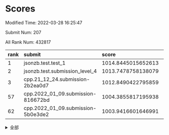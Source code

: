 # Scores

Modified Time: 2022-03-28 16:25:47

Submit Num: 207

All Rank Num: 432817

| rank |               submit               |       score        |       sigma        | pk_num |
| :--- | :--------------------------------- | :----------------- | :----------------- | :----- |
| 1    | jsonzb.test.test_1                 | 1014.8445015652613 | 0.8396578214930375 | 8361   |
| 2    | jsonzb.test.submission_level_4     | 1013.7478758138079 | 0.8280583638456416 | 8371   |
| 3    | cpp.21_12_24.submission-2b2ea0d7   | 1012.8490422795859 | 0.7675294606899196 | 8364   |
| 57   | cpp.2022_01_09.submission-816672bd | 1004.3855817195938 | 0.7182110650302967 | 8364   |
| 62   | cpp.2022_01_09.submission-5b0e3de2 | 1003.9416601646991 | 0.7162352126403082 | 8358   |


<details>
<summary>全部</summary>

| rank |                 submit                 |       score        |       sigma        | pk_num |
| :--- | :------------------------------------- | :----------------- | :----------------- | :----- |
| 1    | jsonzb.test.test_1                     | 1014.8445015652613 | 0.8396578214930375 | 8361   |
| 2    | jsonzb.test.submission_level_4         | 1013.7478758138079 | 0.8280583638456416 | 8371   |
| 3    | cpp.21_12_24.submission-2b2ea0d7       | 1012.8490422795859 | 0.7675294606899196 | 8364   |
| 4    | gobigger.level_3.submission_level_3_33 | 1011.6869630422135 | 0.8010030491689188 | 8361   |
| 5    | gobigger.level_3.submission_level_3_11 | 1011.4780200708054 | 0.7682310127629907 | 8362   |
| 6    | gobigger.level_3.submission_level_3_43 | 1011.4213618484237 | 0.7694232768308258 | 8367   |
| 7    | gobigger.level_3.submission_level_3_25 | 1011.2516647654646 | 0.7612477859796872 | 8360   |
| 8    | gobigger.level_3.submission_level_3_19 | 1011.213299389399  | 0.7658747891917026 | 8366   |
| 9    | gobigger.level_3.submission_level_3_6  | 1011.1761935091586 | 0.7752858602030626 | 8362   |
| 10   | gobigger.level_3.submission_level_3_34 | 1011.0755171307889 | 0.7869251879197645 | 8367   |
| 11   | gobigger.level_3.submission_level_3_15 | 1011.0471831299019 | 0.7705143921415374 | 8364   |
| 12   | gobigger.level_3.submission_level_3_12 | 1011.0471625657337 | 0.7541993844087758 | 8366   |
| 13   | gobigger.level_3.submission_level_3_39 | 1011.0033620466536 | 0.754741418206489  | 8360   |
| 14   | gobigger.level_3.submission_level_3_22 | 1010.8833544153534 | 0.7687203963856973 | 8362   |
| 15   | gobigger.level_3.submission_level_3_48 | 1010.8324493323598 | 0.7598350394174093 | 8365   |
| 16   | gobigger.level_3.submission_level_3_1  | 1010.7448721114898 | 0.7781678144208793 | 8365   |
| 17   | gobigger.level_3.submission_level_3_46 | 1010.7031985405024 | 0.7656020319734631 | 8363   |
| 18   | gobigger.level_3.submission_level_3_10 | 1010.6206602523096 | 0.7501370850261104 | 8364   |
| 19   | gobigger.level_3.submission_level_3_17 | 1010.5648414893767 | 0.7923979483043714 | 8365   |
| 20   | gobigger.level_3.submission_level_3_47 | 1010.4992670900133 | 0.7674144509746313 | 8369   |
| 21   | gobigger.level_3.submission_level_3_24 | 1010.4726459109769 | 0.7641458431088393 | 8365   |
| 22   | gobigger.level_3.submission_level_3_21 | 1010.4112926106886 | 0.773738294658683  | 8362   |
| 23   | gobigger.level_3.submission_level_3_0  | 1010.291622714185  | 0.7479913283392641 | 8366   |
| 24   | gobigger.level_3.submission_level_3_27 | 1010.2507862501066 | 0.7481520512874739 | 8364   |
| 25   | gobigger.level_3.submission_level_3_13 | 1010.2240872518046 | 0.7583086421717387 | 8364   |
| 26   | gobigger.level_3.submission_level_3_3  | 1010.2003510600837 | 0.7492439384814431 | 8358   |
| 27   | gobigger.level_3.submission_level_3_14 | 1010.169183390448  | 0.7683716658520455 | 8361   |
| 28   | gobigger.level_3.submission_level_3_5  | 1010.1614896006196 | 0.7655057897756601 | 8366   |
| 29   | gobigger.level_3.submission_level_3_8  | 1010.1406698585031 | 0.7646799937980419 | 8357   |
| 30   | gobigger.level_3.submission_level_3_37 | 1010.0761674362982 | 0.7745994825246802 | 8370   |
| 31   | gobigger.level_3.submission_level_3_9  | 1010.0660976519254 | 0.7667452244736196 | 8361   |
| 32   | gobigger.level_3.submission_level_3_16 | 1009.888397444971  | 0.7825645399098912 | 8367   |
| 33   | gobigger.level_3.submission_level_3_7  | 1009.8695502843544 | 0.7531157973019195 | 8361   |
| 34   | gobigger.level_3.submission_level_3_40 | 1009.8285422688454 | 0.7497337352082725 | 8363   |
| 35   | gobigger.level_3.submission_level_3_38 | 1009.8178312644338 | 0.7571180970445391 | 8365   |
| 36   | gobigger.level_3.submission_level_3_49 | 1009.7852610071062 | 0.7552786329410699 | 8366   |
| 37   | gobigger.level_3.submission_level_3_45 | 1009.7634383115005 | 0.7604879768539725 | 8363   |
| 38   | gobigger.level_3.submission_level_3_44 | 1009.7245036986453 | 0.7638068828054307 | 8369   |
| 39   | gobigger.level_3.submission_level_3_32 | 1009.5979168329945 | 0.7587713149446861 | 8362   |
| 40   | gobigger.level_3.submission_level_3_2  | 1009.587863464487  | 0.7529839823192537 | 8365   |
| 41   | gobigger.level_3.submission_level_3_29 | 1009.5750295891936 | 0.77508936774785   | 8363   |
| 42   | gobigger.level_3.submission_level_3_20 | 1009.5473912971671 | 0.7536974048060151 | 8363   |
| 43   | gobigger.level_3.submission_level_3_41 | 1009.3561135718913 | 0.7405164072239536 | 8366   |
| 44   | gobigger.level_3.submission_level_3_31 | 1009.2691746740143 | 0.7532645146289052 | 8368   |
| 45   | gobigger.level_3.submission_level_3_36 | 1009.053152304869  | 0.7582328120598898 | 8362   |
| 46   | gobigger.level_3.submission_level_3_23 | 1009.0433251475254 | 0.760128209975785  | 8366   |
| 47   | gobigger.level_3.submission_level_3_4  | 1008.9928208795467 | 0.7422572421944652 | 8358   |
| 48   | gobigger.level_3.submission_level_3_26 | 1008.9542748804098 | 0.7554194127430995 | 8361   |
| 49   | gobigger.level_3.submission_level_3_28 | 1008.9150834083543 | 0.7501972727419653 | 8362   |
| 50   | gobigger.level_3.submission_level_3_18 | 1008.6681210283374 | 0.7621817585976552 | 8363   |
| 51   | gobigger.level_3.submission_level_3_30 | 1008.4318049255328 | 0.7558802882787905 | 8360   |
| 52   | gobigger.level_3.submission_level_3_35 | 1008.3094369288806 | 0.731466453995958  | 8364   |
| 53   | gobigger.level_3.submission_level_3_42 | 1007.7027681606345 | 0.7317975640991803 | 8366   |
| 54   | gobigger.level_1.submission_level_1_8  | 1005.0492615499583 | 0.7304168027678355 | 8363   |
| 55   | gobigger.level_1.submission_level_1_33 | 1005.0131651263004 | 0.7165260499250664 | 8359   |
| 56   | gobigger.level_1.submission_level_1_27 | 1004.3967704173378 | 0.7146643337209092 | 8365   |
| 57   | cpp.2022_01_09.submission-816672bd     | 1004.3855817195938 | 0.7182110650302967 | 8364   |
| 58   | gobigger.level_1.submission_level_1_23 | 1004.2845026327592 | 0.7123573671170068 | 8366   |
| 59   | gobigger.level_1.submission_level_1_36 | 1004.278938926874  | 0.7106221875407193 | 8364   |
| 60   | gobigger.level_1.submission_level_1_47 | 1004.0657529428128 | 0.7231887514255433 | 8362   |
| 61   | gobigger.level_1.submission_level_1_2  | 1003.9419058927961 | 0.7334987283919022 | 8364   |
| 62   | cpp.2022_01_09.submission-5b0e3de2     | 1003.9416601646991 | 0.7162352126403082 | 8358   |
| 63   | gobigger.level_1.submission_level_1_26 | 1003.9315576059907 | 0.7172603045491076 | 8364   |
| 64   | gobigger.level_1.submission_level_1_0  | 1003.9264822743879 | 0.7163274481263175 | 8362   |
| 65   | gobigger.level_1.submission_level_1_20 | 1003.7495217268055 | 0.7231427355881086 | 8358   |
| 66   | gobigger.level_1.submission_level_1_4  | 1003.5997435330679 | 0.716115615066437  | 8364   |
| 67   | gobigger.level_1.submission_level_1_37 | 1003.5354538669552 | 0.7125395862610078 | 8366   |
| 68   | gobigger.level_1.submission_level_1_49 | 1003.3988894539316 | 0.7044370115090638 | 8362   |
| 69   | gobigger.level_1.submission_level_1_5  | 1003.3947770320405 | 0.7034283869075196 | 8361   |
| 70   | gobigger.level_1.submission_level_1_1  | 1003.3725585840203 | 0.7051412844449887 | 8362   |
| 71   | gobigger.level_1.submission_level_1_17 | 1003.34462573509   | 0.7257620281990317 | 8363   |
| 72   | gobigger.level_1.submission_level_1_24 | 1003.2767936388499 | 0.7129452166268752 | 8364   |
| 73   | gobigger.level_1.submission_level_1_45 | 1003.2683313678782 | 0.7107148744470259 | 8364   |
| 74   | gobigger.level_1.submission_level_1_22 | 1003.26586355114   | 0.7223136744296969 | 8366   |
| 75   | gobigger.level_1.submission_level_1_44 | 1003.2614453890925 | 0.7256869194056735 | 8363   |
| 76   | gobigger.level_1.submission_level_1_41 | 1003.245570533333  | 0.720888118453257  | 8362   |
| 77   | gobigger.level_1.submission_level_1_32 | 1003.217680622895  | 0.7138590381131348 | 8368   |
| 78   | gobigger.level_1.submission_level_1_34 | 1003.2165461434286 | 0.719507899338226  | 8364   |
| 79   | gobigger.level_1.submission_level_1_3  | 1003.2117610918433 | 0.7220963539319323 | 8361   |
| 80   | gobigger.level_1.submission_level_1_29 | 1003.1201621719597 | 0.7160400183557502 | 8364   |
| 81   | gobigger.level_1.submission_level_1_48 | 1003.0516099060452 | 0.712456999664961  | 8366   |
| 82   | gobigger.level_1.submission_level_1_13 | 1003.0478431410274 | 0.7234481872285943 | 8362   |
| 83   | gobigger.level_1.submission_level_1_46 | 1003.0144290709728 | 0.7214899204863537 | 8364   |
| 84   | gobigger.level_1.submission_level_1_16 | 1003.0132781806693 | 0.7161546710665101 | 8367   |
| 85   | gobigger.level_1.submission_level_1_31 | 1003.0126208803941 | 0.7085013634648559 | 8367   |
| 86   | gobigger.level_1.submission_level_1_43 | 1002.9940982798724 | 0.7085304737653151 | 8370   |
| 87   | gobigger.level_1.submission_level_1_12 | 1002.9597920995383 | 0.7060760169595933 | 8365   |
| 88   | gobigger.level_1.submission_level_1_28 | 1002.9322126737706 | 0.7234643372748989 | 8365   |
| 89   | gobigger.level_1.submission_level_1_9  | 1002.8595913535033 | 0.7078751458635868 | 8359   |
| 90   | gobigger.level_1.submission_level_1_15 | 1002.8536841719576 | 0.7146732656481849 | 8362   |
| 91   | gobigger.level_1.submission_level_1_14 | 1002.8523714557069 | 0.7010205094087827 | 8366   |
| 92   | gobigger.level_1.submission_level_1_7  | 1002.8349888978602 | 0.7213628156130609 | 8360   |
| 93   | gobigger.level_1.submission_level_1_21 | 1002.791541175988  | 0.7241330971416062 | 8360   |
| 94   | gobigger.level_1.submission_level_1_11 | 1002.763784734385  | 0.7071354142943157 | 8366   |
| 95   | gobigger.level_1.submission_level_1_42 | 1002.760177520983  | 0.724105959453028  | 8368   |
| 96   | gobigger.level_1.submission_level_1_30 | 1002.4769550179641 | 0.7058838178855996 | 8365   |
| 97   | gobigger.level_1.submission_level_1_40 | 1002.3959709146881 | 0.7074090992930483 | 8364   |
| 98   | gobigger.level_1.submission_level_1_10 | 1002.3834506820049 | 0.7207864759407896 | 8363   |
| 99   | gobigger.level_1.submission_level_1_6  | 1002.301759504508  | 0.7098725955616774 | 8363   |
| 100  | gobigger.level_1.submission_level_1_18 | 1002.2976199375354 | 0.7122397226488965 | 8360   |
| 101  | gobigger.level_1.submission_level_1_25 | 1002.0876363494817 | 0.7201370581332698 | 8366   |
| 102  | gobigger.level_1.submission_level_1_35 | 1002.0339264019809 | 0.7089257389372029 | 8366   |
| 103  | gobigger.level_1.submission_level_1_39 | 1001.8291950265617 | 0.7140931726500854 | 8367   |
| 104  | gobigger.level_1.submission_level_1_38 | 1001.808057614949  | 0.7120368456079481 | 8365   |
| 105  | gobigger.level_1.submission_level_1_19 | 1001.1755499230682 | 0.7164761545730832 | 8368   |
| 106  | gobigger.random.submission_random_44   | 997.5972318104691  | 0.6996237355582012 | 8369   |
| 107  | gobigger.random.submission_random_30   | 997.313729592639   | 0.7200884142702202 | 8362   |
| 108  | gobigger.random.submission_random_41   | 997.1603343490475  | 0.7003129027947982 | 8365   |
| 109  | gobigger.random.submission_random_25   | 997.1031370227698  | 0.7145794078113775 | 8362   |
| 110  | gobigger.random.submission_random_24   | 997.0654404405669  | 0.7020569342131294 | 8366   |
| 111  | gobigger.random.submission_random_10   | 996.9899995097353  | 0.7024226093084176 | 8363   |
| 112  | gobigger.random.submission_random_45   | 996.9823487665066  | 0.7132964772345066 | 8364   |
| 113  | gobigger.random.submission_random_19   | 996.9472900417448  | 0.7232664652927024 | 8359   |
| 114  | gobigger.random.submission_random_3    | 996.7389597500863  | 0.7041440831385931 | 8363   |
| 115  | gobigger.random.submission_random_27   | 996.7089610894049  | 0.7144247414299905 | 8364   |
| 116  | gobigger.random.submission_random_26   | 996.5242229356899  | 0.7116454521949201 | 8362   |
| 117  | gobigger.random.submission_random_43   | 996.5134508414955  | 0.6946244161551441 | 8365   |
| 118  | gobigger.random.submission_random_39   | 996.4213722135171  | 0.7104159858439874 | 8363   |
| 119  | gobigger.random.submission_random_8    | 996.4180652311759  | 0.7080637906735879 | 8363   |
| 120  | gobigger.random.submission_random_7    | 996.3185689848578  | 0.7319807748865788 | 8365   |
| 121  | gobigger.random.submission_random_32   | 996.2964304873938  | 0.7091254218448247 | 8366   |
| 122  | gobigger.random.submission_random_16   | 996.2782720549018  | 0.7055817846268444 | 8359   |
| 123  | gobigger.random.submission_random_13   | 996.2144704023756  | 0.7109858798796309 | 8366   |
| 124  | gobigger.random.submission_random_49   | 996.1011068209358  | 0.7154915180758764 | 8365   |
| 125  | gobigger.random.submission_random_15   | 996.1000068630135  | 0.7127681113918386 | 8368   |
| 126  | gobigger.random.submission_random_31   | 996.0349958362232  | 0.7274324669975938 | 8361   |
| 127  | gobigger.random.submission_random_35   | 996.0231204423739  | 0.7249467071130407 | 8367   |
| 128  | gobigger.random.submission_random_37   | 995.9872883967387  | 0.7033521382147327 | 8354   |
| 129  | gobigger.random.submission_random_47   | 995.942865420395   | 0.7055073911413468 | 8368   |
| 130  | gobigger.random.submission_random_11   | 995.9381094453882  | 0.7138742065710405 | 8363   |
| 131  | gobigger.random.submission_random_18   | 995.8935289467698  | 0.7152994057976552 | 8361   |
| 132  | gobigger.random.submission_random_22   | 995.877464587902   | 0.7183630128101762 | 8367   |
| 133  | gobigger.random.submission_random_36   | 995.8650799384666  | 0.7200892918143061 | 8359   |
| 134  | gobigger.random.submission_random_17   | 995.82965157672    | 0.7176562380130833 | 8364   |
| 135  | gobigger.random.submission_random_29   | 995.8203964756199  | 0.6957919620814544 | 8359   |
| 136  | gobigger.random.submission_random_9    | 995.7542248605843  | 0.7050203459347398 | 8360   |
| 137  | gobigger.random.submission_random_12   | 995.7271650460152  | 0.7004298786935343 | 8366   |
| 138  | gobigger.random.submission_random_4    | 995.6934664038787  | 0.7232546311920042 | 8368   |
| 139  | gobigger.random.submission_random_14   | 995.5882999615765  | 0.7054006889023344 | 8365   |
| 140  | gobigger.random.submission_random_0    | 995.530762969471   | 0.7087886137135201 | 8364   |
| 141  | gobigger.random.submission_random_20   | 995.5097799607959  | 0.6992846936321249 | 8362   |
| 142  | gobigger.random.submission_random_34   | 995.4769677018838  | 0.7205768584051765 | 8364   |
| 143  | gobigger.random.submission_random_48   | 995.4551013850026  | 0.7233898993173169 | 8367   |
| 144  | gobigger.random.submission_random_38   | 995.3999946253603  | 0.7023000439903766 | 8365   |
| 145  | gobigger.random.submission_random_23   | 995.37591834818    | 0.712981348880649  | 8364   |
| 146  | gobigger.random.submission_random_2    | 995.3662485138141  | 0.7015102147814674 | 8363   |
| 147  | gobigger.random.submission_random_5    | 995.2771188776021  | 0.7242931301533557 | 8367   |
| 148  | gobigger.random.submission_random_28   | 995.2725921384606  | 0.7158548573871273 | 8365   |
| 149  | gobigger.random.submission_random_1    | 995.1270148662246  | 0.7102836233559098 | 8365   |
| 150  | gobigger.random.submission_random_46   | 995.0350743479042  | 0.7097217283782924 | 8368   |
| 151  | gobigger.random.submission_random_6    | 994.9415309831087  | 0.7050854125411666 | 8364   |
| 152  | gobigger.random.submission_random_21   | 994.8317786481176  | 0.7089255613595999 | 8360   |
| 153  | gobigger.random.submission_random_33   | 994.8311782298781  | 0.7168145218332654 | 8361   |
| 154  | gobigger.random.submission_random_42   | 994.4408636722003  | 0.7245437955675998 | 8362   |
| 155  | gobigger.random.submission_random_40   | 994.4327172861248  | 0.7180100608919453 | 8363   |
| 156  | gobigger.level_2.submission_level_2_43 | 994.2431682712925  | 0.7242865116226829 | 8366   |
| 157  | gobigger.level_2.submission_level_2_39 | 994.1423807602209  | 0.7087081321857087 | 8363   |
| 158  | gobigger.level_2.submission_level_2_18 | 994.1403267427288  | 0.729119506610172  | 8361   |
| 159  | gobigger.level_2.submission_level_2_13 | 993.8280706316982  | 0.7288015080273845 | 8363   |
| 160  | gobigger.level_2.submission_level_2_0  | 993.5419774798463  | 0.7279529310162433 | 8360   |
| 161  | gobigger.level_2.submission_level_2_9  | 993.3167372048496  | 0.7195886455984427 | 8364   |
| 162  | gobigger.level_2.submission_level_2_8  | 993.1829745732127  | 0.7285736812729993 | 8359   |
| 163  | gobigger.level_2.submission_level_2_30 | 993.073911796831   | 0.7309241465896097 | 8363   |
| 164  | gobigger.level_2.submission_level_2_31 | 993.0598240291358  | 0.7439167744988199 | 8367   |
| 165  | gobigger.level_2.submission_level_2_49 | 993.0143876263948  | 0.7422822865602011 | 8358   |
| 166  | gobigger.level_2.submission_level_2_2  | 992.9453478912316  | 0.7438999636036232 | 8367   |
| 167  | gobigger.level_2.submission_level_2_38 | 992.9395386240842  | 0.7544008190314841 | 8366   |
| 168  | gobigger.level_2.submission_level_2_41 | 992.8076693509132  | 0.734082175667789  | 8365   |
| 169  | gobigger.level_2.submission_level_2_46 | 992.7290440248449  | 0.7326619434557786 | 8362   |
| 170  | gobigger.level_2.submission_level_2_7  | 992.6945723711264  | 0.7270564563808917 | 8362   |
| 171  | gobigger.level_2.submission_level_2_6  | 992.6542957848485  | 0.7428830724789944 | 8362   |
| 172  | gobigger.level_2.submission_level_2_34 | 992.5647917261298  | 0.7706399648069413 | 8363   |
| 173  | gobigger.level_2.submission_level_2_16 | 992.5431150888833  | 0.7316447622624703 | 8368   |
| 174  | gobigger.level_2.submission_level_2_10 | 992.502585772417   | 0.7476300184187151 | 8361   |
| 175  | gobigger.level_2.submission_level_2_29 | 992.4998141537449  | 0.7465461563849739 | 8363   |
| 176  | gobigger.level_2.submission_level_2_28 | 992.4916701014365  | 0.7436984734707044 | 8366   |
| 177  | gobigger.level_2.submission_level_2_27 | 992.4657041220837  | 0.7533336454513557 | 8362   |
| 178  | gobigger.level_2.submission_level_2_3  | 992.4574968686194  | 0.7436986942649018 | 8367   |
| 179  | gobigger.level_2.submission_level_2_15 | 992.4117184744514  | 0.733296469789278  | 8363   |
| 180  | gobigger.level_2.submission_level_2_1  | 992.3796280251438  | 0.7387798227889592 | 8360   |
| 181  | gobigger.level_2.submission_level_2_24 | 992.2427631619287  | 0.7580442755312824 | 8364   |
| 182  | gobigger.level_2.submission_level_2_19 | 992.2397784433956  | 0.758412591136155  | 8368   |
| 183  | gobigger.level_2.submission_level_2_12 | 992.206507038855   | 0.7301307738161888 | 8363   |
| 184  | gobigger.level_2.submission_level_2_25 | 992.1822872205126  | 0.7401483444541156 | 8360   |
| 185  | gobigger.level_2.submission_level_2_45 | 992.1133400855393  | 0.7263475763789854 | 8364   |
| 186  | gobigger.level_2.submission_level_2_37 | 992.0196846502673  | 0.7361734158996273 | 8367   |
| 187  | gobigger.level_2.submission_level_2_47 | 991.9917741514839  | 0.7503103305733381 | 8361   |
| 188  | gobigger.level_2.submission_level_2_4  | 991.9888166359927  | 0.7659276215305524 | 8361   |
| 189  | gobigger.level_2.submission_level_2_5  | 991.9254988028565  | 0.7679182802468322 | 8363   |
| 190  | gobigger.level_2.submission_level_2_33 | 991.8740231228179  | 0.7417002232520239 | 8363   |
| 191  | gobigger.level_2.submission_level_2_44 | 991.8150103915037  | 0.7291603510858624 | 8361   |
| 192  | gobigger.level_2.submission_level_2_17 | 991.7545117354287  | 0.7535954121199524 | 8362   |
| 193  | gobigger.level_2.submission_level_2_11 | 991.6772300604082  | 0.7408940309396895 | 8365   |
| 194  | gobigger.level_2.submission_level_2_35 | 991.6476676205302  | 0.7387853975379757 | 8361   |
| 195  | gobigger.level_2.submission_level_2_26 | 991.5779210055001  | 0.7562541472969322 | 8367   |
| 196  | gobigger.level_2.submission_level_2_22 | 991.5449274230273  | 0.7345266887449269 | 8362   |
| 197  | gobigger.level_2.submission_level_2_23 | 991.413824395035   | 0.7584180260033612 | 8363   |
| 198  | gobigger.level_2.submission_level_2_40 | 991.3785356620167  | 0.7340713253985891 | 8365   |
| 199  | gobigger.level_2.submission_level_2_48 | 991.360062009171   | 0.7426130441920988 | 8365   |
| 200  | gobigger.level_2.submission_level_2_21 | 991.316905965281   | 0.7562100819889781 | 8368   |
| 201  | gobigger.level_2.submission_level_2_32 | 990.8846617211511  | 0.7385555315893704 | 8366   |
| 202  | gobigger.level_2.submission_level_2_14 | 990.5394310955336  | 0.7757689650993624 | 8365   |
| 203  | gobigger.level_2.submission_level_2_42 | 990.4608314639087  | 0.7530102343329746 | 8362   |
| 204  | gobigger.level_2.submission_level_2_20 | 989.9771104757104  | 0.8107802803095596 | 8365   |
| 205  | gobigger.level_2.submission_level_2_36 | 989.9579674562273  | 0.7636038280467657 | 8357   |
| 206  | gobigger.none.submission_none_0        | 978.3079997973568  | 1.319111568885249  | 8359   |
| 207  | gobigger.none.submission_none_1        | 977.5558599804535  | 1.4397616367549488 | 8360   |

</details>
